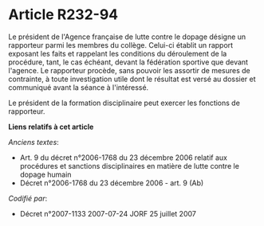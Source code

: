 # Article R232-94

Le président de l'Agence française de lutte contre le dopage désigne un rapporteur parmi les membres du collège. Celui-ci
établit un rapport exposant les faits et rappelant les conditions du déroulement de la procédure, tant, le cas échéant,
devant la fédération sportive que devant l'agence. Le rapporteur procède, sans pouvoir les assortir de mesures de contrainte,
à toute investigation utile dont le résultat est versé au dossier et communiqué avant la séance à l'intéressé.

Le président de la formation disciplinaire peut exercer les fonctions de rapporteur.

**Liens relatifs à cet article**

_Anciens textes_:

  - Art. 9 du décret n°2006-1768 du 23 décembre 2006 relatif aux procédures et sanctions disciplinaires en matière de lutte contre le dopage humain
  - Décret n°2006-1768 du 23 décembre 2006 - art. 9 (Ab)

_Codifié par_:

  - Décret n°2007-1133 2007-07-24 JORF 25 juillet 2007
